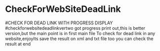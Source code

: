 # CheckForWebSiteDeadLink
#CHECK FOR DEAD LINK WITH PROGRESS DISPLAY
#checkforwebsitedeadlinkvertwo got progress print out,this is better version,but the main point is in first main file
To check for dead link in any website,enjoyIts save the result on xml and txt file too you can check the result at end
